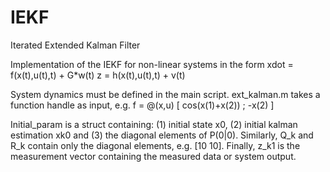# IEKF
Iterated Extended Kalman Filter

Implementation of the IEKF for non-linear systems in the form
 xdot = f(x(t),u(t),t) + G*w(t)
 z    = h(x(t),u(t),t) + v(t)
 
System dynamics must be defined in the main script. ext_kalman.m takes a function handle as input, e.g.
f = @(x,u) [ cos(x(1)+x(2)) ; -x(2) ]

Initial_param is a struct containing: (1) initial state x0, (2) initial kalman estimation xk0 and (3) the diagonal elements of P(0|0). Similarly, Q_k and R_k contain only the diagonal elements, e.g. [10 10]. Finally, z_k1 is the measurement vector containing the measured data or system output.
